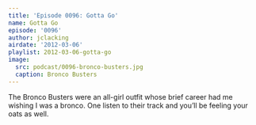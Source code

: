 ```yaml
---
title: 'Episode 0096: Gotta Go'
name: Gotta Go
episode: '0096'
author: jclacking
airdate: '2012-03-06'
playlist: 2012-03-06-gotta-go
image:
  src: podcast/0096-bronco-busters.jpg
  caption: Bronco Busters
---
```

The Bronco Busters were an all-girl outfit whose brief career had me wishing I was a bronco. One listen to their track and you’ll be feeling your oats as well.
